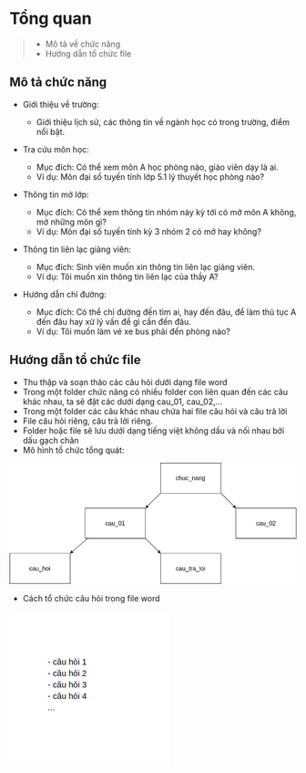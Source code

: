 # Tổng quan

> - Mô tả về chức năng
> - Hướng dẫn tổ chức file

## Mô tả chức năng
- Giới thiệu về trường: 
    + Giới thiệu lịch sử, các thông tin về ngành học có trong trường, điểm nổi bật.

- Tra cứu môn học:
    + Mục đích: Có thể xem môn A học phòng nào, giáo viên dạy là ai.
    + Ví dụ: Môn đại số tuyến tính lớp 5.1 lý thuyết học phòng nào?

- Thông tin mở lớp:
    + Mục đích: Có thể xem thông tin nhóm này kỳ tới có mở môn A không, mở những môn gì?
    + Ví dụ: Môn đại số tuyến tính kỳ 3 nhóm 2 có mở hay không?

- Thông tin liên lạc giảng viên:
    + Mục đích: Sinh viên muốn xin thông tin liên lạc giảng viên.
    + Ví dụ: Tôi muốn xin thông tin liên lạc của thầy A?


- Hướng dẫn chỉ đường:
    - Mục đích: Có thể chỉ đường đến tìm ai, hay đến đâu, để làm thủ tục A đến đâu hay xử lý vấn đề gì cần đến đâu.
    - Ví dụ: Tôi muốn làm vé xe bus phải đến phòng nào?

## Hướng dẫn tổ chức file

- Thu thập và soạn thảo các câu hỏi dưới dạng file word
- Trong một folder chức năng có nhiều folder con liên quan đến các câu khác nhau, ta sẽ đặt các dưới dạng cau_01, cau_02,...
- Trong một folder các câu khác nhau chứa hai file câu hỏi và câu trả lời
- File câu hỏi riêng, câu trả lời riêng.
- Folder hoặc file sẽ lưu dưới dạng tiếng việt không dấu và nối nhau bởi dấu gạch chân
- Mô hình tổ chức tổng quát:

![image_1](https://github.com/dtrungphong/AI_LAB_TLU/blob/master/Smart_mirror/Handling_Data/doc/image/pic1.png)

- Cách tổ chức câu hỏi trong file word

![image_2](https://github.com/dtrungphong/AI_LAB_TLU/blob/master/Smart_mirror/Handling_Data/doc/image/pic2.png)
